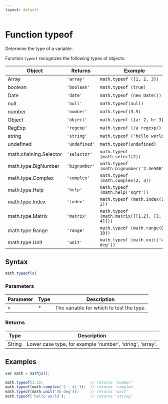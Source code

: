 ```yaml
---
layout: default
---
```


# Function typeof

Determine the type of a variable.

Function `typeof` recognizes the following types of objects:

Object                 | Returns       | Example
---------------------- | ------------- | ------------------------------------------
Array                  | `'array'`     | `math.typeof ([1, 2, 3])`
boolean                | `'boolean'`   | `math.typeof (true)`
Date                   | `'date'`      | `math.typeof (new Date())`
null                   | `'null'`      | `math.typeof(null)`
number                 | `'number'`    | `math.typeof(3.5)`
Object                 | `'object'`    | `math.typeof ({a: 2, b: 3})`
RegExp                 | `'regexp'`    | `math.typeof (/a regexp/)`
string                 | `'string'`    | `math.typeof ('hello world')`
undefined              | `'undefined'` | `math.typeof(undefined)`
math.chaining.Selector | `'selector'`  | `math.typeof (math.select(2))`
math.type.BigNumber    | `'bignumber'` | `math.typeof (math.bignumber('2.3e500'))`
math.type.Complex      | `'complex'`   | `math.typeof (math.complex(2, 3))`
math.type.Help         | `'help'`      | `math.typeof (math.help('sqrt'))`
math.type.Index        | `'index'`     | `math.typeof (math.index(1, 3))`
math.type.Matrix       | `'matrix'`    | `math.typeof (math.matrix([[1,2], [3, 4]]))`
math.type.Range        | `'range'`     | `math.typeof (math.range(0, 10))`
math.type.Unit         | `'unit'`      | `math.typeof (math.unit('45 deg'))`


## Syntax

```js
math.typeof(x)
```

### Parameters

Parameter | Type | Description
--------- | ---- | -----------
`x` | * | The variable for which to test the type.

### Returns

Type | Description
---- | -----------
String | Lower case type, for example 'number', 'string', 'array'.


## Examples

```js
var math = mathjs();

math.typeof(3.5);                     // returns 'number'
math.typeof(math.complex('2 - 4i'));  // returns 'complex'
math.typeof(math.unit('45 deg'));     // returns 'unit'
math.typeof('hello world');           // returns 'string'
```




<!-- Note: This file is automatically generated from source code comments. Changes made in this file will be overridden. -->
